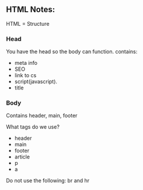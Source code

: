 ## HTML Notes:
HTML = Structure

### Head 
You have the head so the body can function.  contains:
- meta info
- SEO
- link to cs
- script(javascript).  
- title

### Body
Contains header, main, footer

What tags do we use?
- header
- main
- footer
- article
- p
- a

Do not use the following:
br and hr
